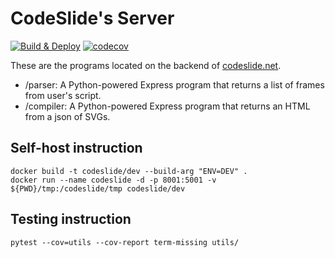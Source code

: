 # CodeSlide's Server

[![Build & Deploy](https://github.com/code-slide/server/actions/workflows/server.yml/badge.svg)](https://github.com/code-slide/server/actions/workflows/build.yml)
[![codecov](https://codecov.io/gh/code-slide/server/graph/badge.svg?token=1OG05QNPIL)](https://codecov.io/gh/code-slide/server)

These are the programs located on the backend of [codeslide.net](https://www.codeslide.net).

- /parser: A Python-powered Express program that returns a list of frames from user's script.
- /compiler: A Python-powered Express program that returns an HTML from a json of SVGs.

## Self-host instruction
```
docker build -t codeslide/dev --build-arg "ENV=DEV" .
docker run --name codeslide -d -p 8001:5001 -v ${PWD}/tmp:/codeslide/tmp codeslide/dev
```

## Testing instruction
```
pytest --cov=utils --cov-report term-missing utils/
```